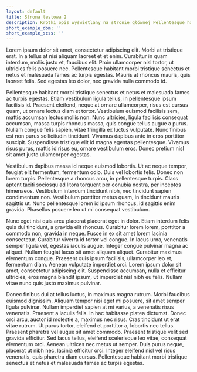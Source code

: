 ```yaml
---
layout: default
title: Strona testowa 2
description: Krótki opis wyświetlany na stronie głównej Pellentesque habitant morbi tristique senectus et netus et malesuada fames ac turpis egestas. Etiam vestibulum ligula tellus, in pellentesque ipsum facilisis id.
short_example_dom: ''
short_example_scss: ''
---
```

Lorem ipsum dolor sit amet, consectetur adipiscing elit. Morbi at tristique erat. In a tellus at nisi aliquam laoreet et et enim. Curabitur in quam interdum, mollis justo et, faucibus elit. Proin ullamcorper nisl tortor, ut ultricies felis posuere nec. Pellentesque habitant morbi tristique senectus et netus et malesuada fames ac turpis egestas. Mauris at rhoncus mauris, quis laoreet felis. Sed egestas leo dolor, nec gravida nulla commodo id.

Pellentesque habitant morbi tristique senectus et netus et malesuada fames ac turpis egestas. Etiam vestibulum ligula tellus, in pellentesque ipsum facilisis id. Praesent eleifend, neque at ornare ullamcorper, risus est cursus quam, ut ornare lectus diam et tortor. Vestibulum euismod facilisis sem, mattis accumsan lectus mollis non. Nunc ultricies, ligula facilisis consequat accumsan, massa turpis rhoncus massa, quis congue tellus augue a purus. Nullam congue felis sapien, vitae fringilla ex luctus vulputate. Nunc finibus est non purus sollicitudin tincidunt. Vivamus dapibus ante in eros porttitor suscipit. Suspendisse tristique elit id magna egestas pellentesque. Vivamus risus purus, mattis id risus eu, ornare vestibulum eros. Donec pretium nisl sit amet justo ullamcorper egestas.

Vestibulum dapibus massa id neque euismod lobortis. Ut ac neque tempor, feugiat elit fermentum, fermentum odio. Duis vel lobortis felis. Donec non lorem turpis. Pellentesque a rhoncus arcu, in pellentesque turpis. Class aptent taciti sociosqu ad litora torquent per conubia nostra, per inceptos himenaeos. Vestibulum interdum tincidunt nibh, nec tincidunt sapien condimentum non. Vestibulum porttitor metus quam, in tincidunt mauris sagittis ut. Nunc pellentesque lorem id ipsum rhoncus, id sagittis enim gravida. Phasellus posuere leo ut mi consequat vestibulum.

Nunc eget nisi quis arcu placerat placerat eget in dolor. Etiam interdum felis quis dui tincidunt, a gravida elit rhoncus. Curabitur lorem lorem, porttitor a commodo non, gravida in neque. Fusce in ex sit amet lorem lacinia consectetur. Curabitur viverra id tortor vel congue. In lacus urna, venenatis semper ligula vel, egestas iaculis augue. Integer congue pulvinar magna ac aliquet. Nullam feugiat lacus sit amet aliquam aliquet. Curabitur maximus elementum congue. Praesent quis ipsum facilisis, ullamcorper leo et, fermentum diam. Aenean vulputate imperdiet orci. Lorem ipsum dolor sit amet, consectetur adipiscing elit. Suspendisse accumsan, nulla et efficitur ultricies, eros magna blandit ipsum, ut imperdiet nisl nibh eu felis. Nullam vitae nunc quis justo maximus pulvinar.

Donec finibus dui at tellus luctus, in maximus magna rutrum. Morbi faucibus euismod dignissim. Aliquam tempor nisi eget mi posuere, sit amet semper ligula pulvinar. Nullam imperdiet sapien at mi varius, a venenatis risus venenatis. Praesent a iaculis felis. In hac habitasse platea dictumst. Donec orci arcu, auctor id molestie a, maximus nec risus. Cras tincidunt ut erat vitae rutrum. Ut purus tortor, eleifend et porttitor a, lobortis nec tellus. Praesent pharetra vel augue sit amet commodo. Praesent tristique velit sed gravida efficitur. Sed lacus tellus, eleifend scelerisque leo vitae, consequat elementum orci. Aenean ultrices nec metus ut semper. Duis purus neque, placerat ut nibh nec, lacinia efficitur orci. Integer eleifend nisl vel risus venenatis, quis pharetra diam cursus. Pellentesque habitant morbi tristique senectus et netus et malesuada fames ac turpis egestas.